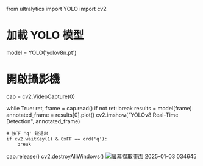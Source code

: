 from ultralytics import YOLO
import cv2

# 加載 YOLO 模型
model = YOLO('yolov8n.pt')

# 開啟攝影機
cap = cv2.VideoCapture(0)

while True:
    ret, frame = cap.read()
    if not ret:
        break
    results = model(frame)
    annotated_frame = results[0].plot()
    cv2.imshow("YOLOv8 Real-Time Detection", annotated_frame)

    # 按下 'q' 鍵退出
    if cv2.waitKey(1) & 0xFF == ord('q'):
        break

cap.release()
cv2.destroyAllWindows()
![螢幕擷取畫面 2025-01-03 034645](https://github.com/user-attachments/assets/afc2b684-be1d-45e3-b2c4-e8d9b84c2705)

